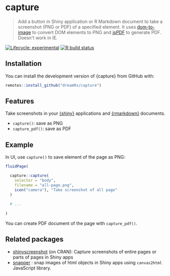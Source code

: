 # capture

> Add a button in Shiny application or R Markdown document to take a screenshot (PNG or PDF) of a specified element. It uses [dom-to-image](https://github.com/tsayen/dom-to-image) to convert DOM elements to PNG and [jsPDF](https://github.com/MrRio/jsPDF) to generate PDF. Doesn't work in IE.

<!-- badges: start -->
[![Lifecycle: experimental](https://img.shields.io/badge/lifecycle-experimental-orange.svg)](https://www.tidyverse.org/lifecycle/#experimental)
[![R build status](https://github.com/dreamRs/capture/workflows/R-CMD-check/badge.svg)](https://github.com/dreamRs/capture/actions)
<!-- badges: end -->



## Installation

You can install the development version of {capture} from GitHub with:

```r
remotes::install_github("dreamRs/capture")
```

## Features

Take screenshots in your [{shiny}](https://shiny.rstudio.com/) applications and [{rmarkdown}](https://rmarkdown.rstudio.com/) documents.

* `capture()`: save as PNG
* `capture_pdf()`: save as PDF


## Example

In UI, use `capture()` to save element of the page as PNG:

```r
fluidPage(

  capture::capture(
    selector = "body",
    filename = "all-page.png",
    icon("camera"), "Take screenshot of all page"
  )
  
  # ...
  
)
```

You can create PDF document of the page with `capture_pdf()`.



## Related packages

* [shinyscreenshot](https://github.com/daattali/shinyscreenshot) (on CRAN): Capture screenshots of entire pages or parts of pages in Shiny apps
* [snapper](https://github.com/yonicd/snapper) : snap images of html objects in Shiny apps using `canvas2html` JavaScript
library.

